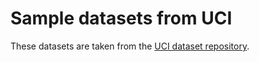 # Sample datasets from UCI

These datasets are taken from the [UCI dataset repository](https://archive.ics.uci.edu/ml/datasets.html).
